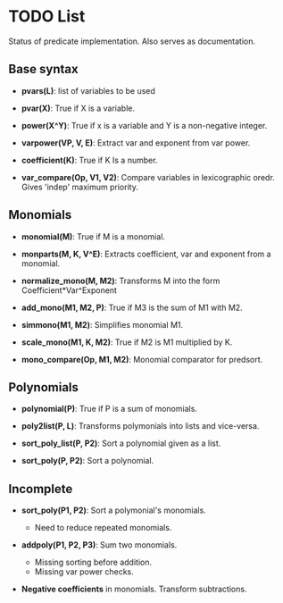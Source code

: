 # TODO List #

Status of predicate implementation. Also serves as documentation.

## Base syntax ##

 - **pvars(L)**: list of variables to be used

 - **pvar(X)**: True if X is a variable.
  
 - **power(X^Y)**: True if x is a variable and Y is a non-negative integer.
 
 - **varpower(VP, V, E)**: Extract var and exponent from var power. 

 - **coefficient(K)**: True if K Is a number.

 - **var_compare(Op, V1, V2)**: Compare variables in lexicographic oredr. Gives 'indep' maximum priority.

## Monomials ##

 - **monomial(M)**: True if M is a monomial.
 
 - **monparts(M, K, V^E)**: Extracts coefficient, var and exponent from a monomial. 

 - **normalize_mono(M, M2)**: Transforms M into the form Coefficient*Var^Exponent

 - **add_mono(M1, M2, P)**: True if M3 is the sum of M1 with M2.

 - **simmono(M1, M2)**: Simplifies monomial M1.

 - **scale_mono(M1, K, M2)**: True if M2 is M1 multiplied by K.

 - **mono_compare(Op, M1, M2)**: Monomial comparator for predsort.
  
## Polynomials ##

 - **polynomial(P)**: True if P is a sum of monomials.

 - **poly2list(P, L)**: Transforms polymonials into lists and vice-versa. 

 - **sort_poly_list(P, P2)**: Sort a polynomial given as a list.

 - **sort_poly(P, P2)**: Sort a polynomial.

## Incomplete ##
 
 
 
 - **sort_poly(P1, P2)**: Sort a polymonial's monomials.
    - Need to reduce repeated monomials.

 - **addpoly(P1, P2, P3)**: Sum two monomials.
    - Missing sorting before addition.
    - Missing var power checks.

 - **Negative coefficients** in monomials. Transform subtractions.
  

